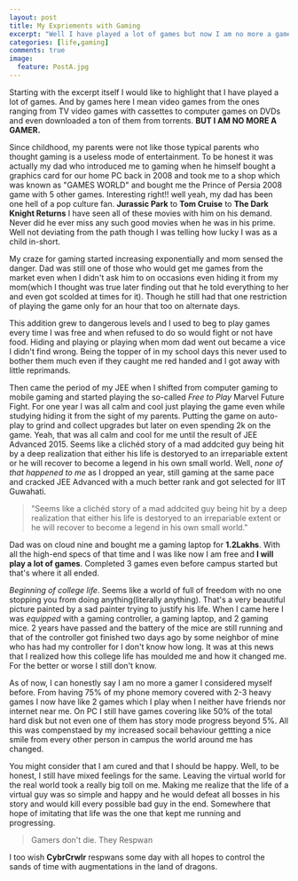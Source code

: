 ```yaml
---
layout: post
title: My Expriements with Gaming
excerpt: "Well I have played a lot of games but now I am no more a gamer."
categories: [life,gaming]
comments: true
image:
  feature: PostA.jpg
---
```


Starting with the excerpt itself I would like to highlight that I have played a lot of games. And by games here I mean video games from the ones ranging from TV video games with cassettes to computer games on DVDs and even downloaded a ton of them from torrents. **BUT I AM NO MORE A GAMER.** 

Since childhood, my parents were not like those typical parents who thought gaming is a useless mode of entertainment. To be honest it was actually my dad who introduced me to gaming when he himself bought a graphics card for our home PC back in 2008 and took me to a shop which was known as "GAMES WORLD" and bought me the Prince of Persia 2008 game with 5 other games. Interesting right!! well yeah, my dad has been one hell of a pop culture fan. **Jurassic Park** to **Tom Cruise** to **The Dark Knight Returns** I have seen all of these movies with him on his demand. Never did he ever miss any such good movies when he was in his prime. Well not deviating from the path though I was telling how lucky I was as a child in-short.

My craze for gaming started increasing exponentially and mom sensed the danger. Dad was still one of those who would get me games from the market even when I didn't ask him to on occasions even hiding it from my mom(which I thought was true later finding out that he told everything to her and even got scolded at times for it). Though he still had that one restriction of playing the game only for an hour that too on alternate days.

This addition grew to dangerous levels and I used to beg to play games every time I was free and when refused to do so would fight or not have food. Hiding and playing or playing when mom dad went out became a vice I didn't find wrong. Being the topper of in my school days this never used to bother them much even if they caught me red handed and I got away with little reprimands.

Then came the period of my JEE when I shifted from computer gaming to mobile gaming and started playing the so-called *Free to Play* Marvel Future Fight. For one year I was all calm and cool just playing the game even while studying hiding it from the sight of my parents. Putting the game on auto-play to grind and collect upgrades but later on even spending 2k on the game. Yeah, that was all calm and cool for me until the result of JEE Advanced 2015. Seems like a clichéd story of a mad addcited guy being hit by a deep realization that either his life is destoryed to an irrepariable extent or he will recover to become a legend in his own small world. Well, *none of that happened to me* as I dropped an year, still gaming at the same pace and cracked JEE Advanced with a much better rank and got selected for IIT Guwahati.

> "Seems like a clichéd story of a mad addcited guy being hit by a deep realization that either his life is destoryed to an irrepariable extent or he will recover to become a legend in his own small world." 

Dad was on cloud nine and bought me a gaming laptop for **1.2Lakhs**. With all the high-end specs of that time and I was like now I am free and **I will play a lot of games**. Completed 3 games even before campus started but that's where it all ended. 

*Beginning of college life*. Seems like a world of full of freedom with no one stopping you from doing anything(literally anything). That's a very beautiful picture painted by a sad painter trying to justify his life. When I came here I was *equipped* with a gaming controller, a gaming laptop, and 2 gaming mice. 2 years have passed and the battery of the mice are still running and that of the controller got finished two days ago by some neighbor of mine who has had my controller for I don't know how long. It was at this news that I realized how this college life has moulded me and how it changed me. For the better or worse I still don't know. 

As of now, I can honestly say I am no more a gamer I considered myself before. From having 75% of my phone memory covered with 2-3 heavy games I now have like 2 games which I play when I neither have friends nor internet near me. On PC I still have games covering like 50% of the total hard disk but not even one of them has story mode progress beyond 5%. All this was compenstaed by my increased socail behaviour gettting a nice smile from every other person in campus the world around me has changed.

You might consider that I am cured and that I should be happy. Well, to be honest, I still have mixed feelings for the same. Leaving the virtual world for the real world took a really big toll on me. Making me realize that the life of a virtual guy was so simple and happy and he would defeat all bosses in his story and would kill every possible bad guy in the end. Somewhere that hope of imitating that life was the one that kept me running and progressing. 

> Gamers don't die. They Respwan

I too wish **CybrCrwlr** respwans some day with all hopes to control the sands of time with augmentations in the land of dragons.
